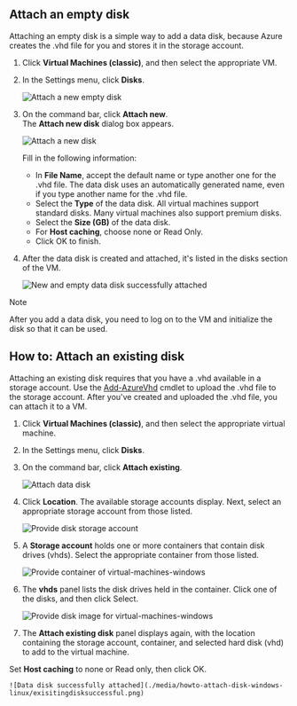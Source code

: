


## <a name="attach-an-empty-disk"></a>Attach an empty disk
Attaching an empty disk is a simple way to add a data disk, because Azure creates the .vhd file for you and stores it in the storage account.

1. Click **Virtual Machines (classic)**, and then select the appropriate VM.

2. In the Settings menu, click **Disks**.

   ![Attach a new empty disk](./media/howto-attach-disk-windows-linux/menudisksattachnew.png)

3. On the command bar, click **Attach new**.  
    The **Attach new disk** dialog box appears.

    ![Attach a new disk](./media/howto-attach-disk-windows-linux/newdiskdetail.png)

    Fill in the following information:
    - In **File Name**, accept the default name or type another one for the .vhd file. The data disk uses an automatically generated name, even if you type another name for the .vhd file.
    - Select the **Type** of the data disk. All virtual machines support standard disks. Many virtual machines also support premium disks.
    - Select the **Size (GB)** of the data disk.
    - For **Host caching**, choose none or Read Only.
    - Click OK to finish.

4. After the data disk is created and attached, it's listed in the disks section of the VM.

   ![New and empty data disk successfully attached](./media/howto-attach-disk-windows-linux/newdiskemptysuccessful.png)

> [!NOTE]
> After you add a data disk, you need to log on to the VM and initialize the disk so that it can be used.

## <a name="how-to-attach-an-existing-disk"></a>How to: Attach an existing disk
Attaching an existing disk requires that you have a .vhd available in a storage account. Use the [Add-AzureVhd](https://msdn.microsoft.com/library/azure/dn495173.aspx) cmdlet to upload the .vhd file to the storage account. After you've created and uploaded the .vhd file, you can attach it to a VM.

1. Click **Virtual Machines (classic)**, and then select the appropriate virtual machine.

2. In the Settings menu, click **Disks**.

3. On the command bar, click **Attach existing**.

    ![Attach data disk](./media/howto-attach-disk-windows-linux/menudisksattachexisting.png)

4. Click **Location**. The available storage accounts display. Next, select an appropriate storage account from those listed.

    ![Provide disk storage account](./media/howto-attach-disk-windows-linux/existdiskstorageaccounts.png)

5. A **Storage account** holds one or more containers that contain disk drives (vhds). Select the appropriate container from those listed.

    ![Provide container of virtual-machines-windows](./media/howto-attach-disk-windows-linux/existdiskcontainers.png)

6. The **vhds** panel lists the disk drives held in the container. Click one of the disks, and then click Select.

    ![Provide disk image for virtual-machines-windows](./media/howto-attach-disk-windows-linux/existdiskvhds.png)

7. The **Attach existing disk** panel displays again, with the location containing the storage account, container, and selected hard disk (vhd) to add to the virtual machine.

  Set **Host caching** to none or Read only, then click OK.

    ![Data disk successfully attached](./media/howto-attach-disk-windows-linux/exisitingdisksuccessful.png)
